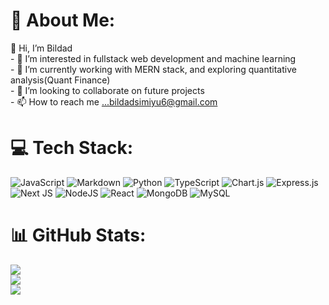 # 💫 About Me:
👋 Hi, I’m Bildad<br>- 👀 I’m interested in fullstack web development and machine learning<br>- 🌱 I’m currently working with MERN stack, and exploring quantitative analysis(Quant Finance)<br>- 💞️ I’m looking to collaborate on future projects<br>- 📫 How to reach me ...bildadsimiyu6@gmail.com<br>

<!--
## 🌐 Socials:
[![email](https://img.shields.io/badge/Email-D14836?logo=gmail&logoColor=white)](mailto:bildadsimiyu6@gmail.com) -->

# 💻 Tech Stack:
![JavaScript](https://img.shields.io/badge/javascript-%23323330.svg?style=for-the-badge&logo=javascript&logoColor=%23F7DF1E) ![Markdown](https://img.shields.io/badge/markdown-%23000000.svg?style=for-the-badge&logo=markdown&logoColor=white) ![Python](https://img.shields.io/badge/python-3670A0?style=for-the-badge&logo=python&logoColor=ffdd54) ![TypeScript](https://img.shields.io/badge/typescript-%23007ACC.svg?style=for-the-badge&logo=typescript&logoColor=white) ![Chart.js](https://img.shields.io/badge/chart.js-F5788D.svg?style=for-the-badge&logo=chart.js&logoColor=white) ![Express.js](https://img.shields.io/badge/express.js-%23404d59.svg?style=for-the-badge&logo=express&logoColor=%2361DAFB) ![Next JS](https://img.shields.io/badge/Next-black?style=for-the-badge&logo=next.js&logoColor=white) ![NodeJS](https://img.shields.io/badge/node.js-6DA55F?style=for-the-badge&logo=node.js&logoColor=white) ![React](https://img.shields.io/badge/react-%2320232a.svg?style=for-the-badge&logo=react&logoColor=%2361DAFB) ![MongoDB](https://img.shields.io/badge/MongoDB-%234ea94b.svg?style=for-the-badge&logo=mongodb&logoColor=white) ![MySQL](https://img.shields.io/badge/mysql-4479A1.svg?style=for-the-badge&logo=mysql&logoColor=white)  
# 📊 GitHub Stats:
![](https://github-readme-stats.vercel.app/api?username=rawbil&theme=dark&hide_border=false&include_all_commits=true&count_private=false)<br/>
![](https://github-readme-streak-stats.herokuapp.com/?user=rawbil&theme=dark&hide_border=false)<br/>
![](https://github-readme-stats.vercel.app/api/top-langs/?username=rawbil&theme=dark&hide_border=false&include_all_commits=true&count_private=false&layout=compact)
<!--
### ✍️ Random Dev Quote
![](https://quotes-github-readme.vercel.app/api?type=vertical&theme=radical)

<!-- Proudly created with GPRM ( https://gprm.itsvg.in ) -->

<!---
bilsim-code/bilsim-code is a ✨ special ✨ repository because its `README.md` (this file) appears on your GitHub profile.
You can click the Preview link to take a look at your changes.
--->

